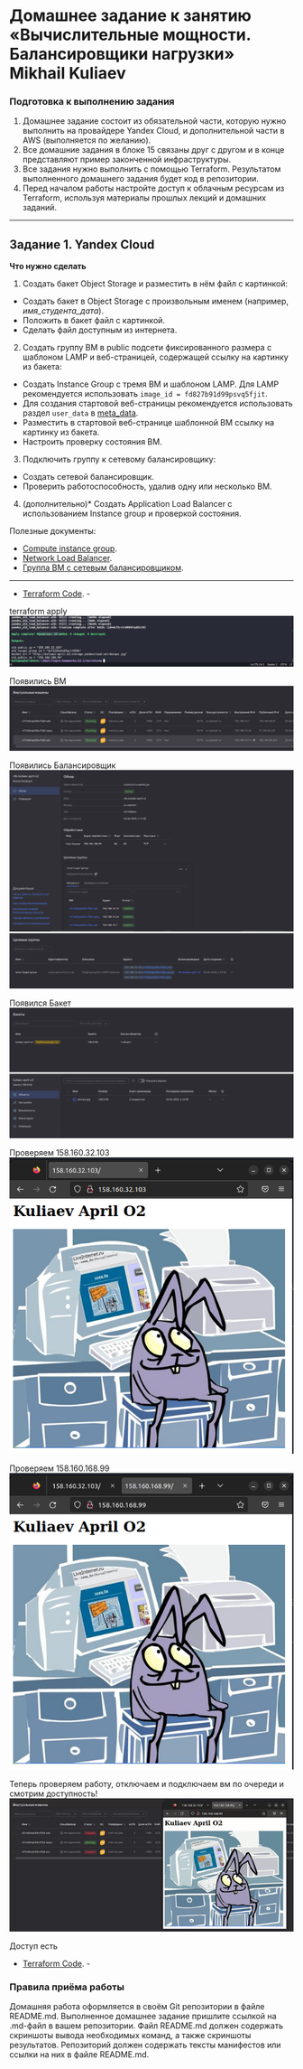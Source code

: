 # Домашнее задание к занятию «Вычислительные мощности. Балансировщики нагрузки»  Mikhail Kuliaev

### Подготовка к выполнению задания

1. Домашнее задание состоит из обязательной части, которую нужно выполнить на провайдере Yandex Cloud, и дополнительной части в AWS (выполняется по желанию). 
2. Все домашние задания в блоке 15 связаны друг с другом и в конце представляют пример законченной инфраструктуры.  
3. Все задания нужно выполнить с помощью Terraform. Результатом выполненного домашнего задания будет код в репозитории. 
4. Перед началом работы настройте доступ к облачным ресурсам из Terraform, используя материалы прошлых лекций и домашних заданий.

---
## Задание 1. Yandex Cloud 

**Что нужно сделать**

1. Создать бакет Object Storage и разместить в нём файл с картинкой:

 - Создать бакет в Object Storage с произвольным именем (например, _имя_студента_дата_).
 - Положить в бакет файл с картинкой.
 - Сделать файл доступным из интернета.
 
2. Создать группу ВМ в public подсети фиксированного размера с шаблоном LAMP и веб-страницей, содержащей ссылку на картинку из бакета:

 - Создать Instance Group с тремя ВМ и шаблоном LAMP. Для LAMP рекомендуется использовать `image_id = fd827b91d99psvq5fjit`.
 - Для создания стартовой веб-страницы рекомендуется использовать раздел `user_data` в [meta_data](https://cloud.yandex.ru/docs/compute/concepts/vm-metadata).
 - Разместить в стартовой веб-странице шаблонной ВМ ссылку на картинку из бакета.
 - Настроить проверку состояния ВМ.
 
3. Подключить группу к сетевому балансировщику:

 - Создать сетевой балансировщик.
 - Проверить работоспособность, удалив одну или несколько ВМ.
4. (дополнительно)* Создать Application Load Balancer с использованием Instance group и проверкой состояния.

Полезные документы:

- [Compute instance group](https://registry.terraform.io/providers/yandex-cloud/yandex/latest/docs/resources/compute_instance_group).
- [Network Load Balancer](https://registry.terraform.io/providers/yandex-cloud/yandex/latest/docs/resources/lb_network_load_balancer).
- [Группа ВМ с сетевым балансировщиком](https://cloud.yandex.ru/docs/compute/operations/instance-groups/create-with-balancer).

---
- [Terraform Code](https://github.com/mkuliaev/clopro-homeworks/tree/main/15.2/terraform). -

terraform apply
![11-04-01](https://github.com/mkuliaev/clopro-homeworks/blob/main/15.2/png/15.2-1.png)

Появились ВМ
![11-04-01](https://github.com/mkuliaev/clopro-homeworks/blob/main/15.2/png/lamp_vm.png)

Появились Балансировщик
![11-04-01](https://github.com/mkuliaev/clopro-homeworks/blob/main/15.2/png/Balanser.png)
![11-04-01](https://github.com/mkuliaev/clopro-homeworks/blob/main/15.2/png/cel_group.png)

Появился Бакет
![11-04-01](https://github.com/mkuliaev/clopro-homeworks/blob/main/15.2/png/Bucket.png)
![11-04-01](https://github.com/mkuliaev/clopro-homeworks/blob/main/15.2/png/Buket_jpg.png)

Проверяем 158.160.32.103
![11-04-01](https://github.com/mkuliaev/clopro-homeworks/blob/main/15.2/png/1_balaser.png)

Проверяем 158.160.168.99
![11-04-01](https://github.com/mkuliaev/clopro-homeworks/blob/main/15.2/png/2_balaser.png)

 



 Теперь проверяем работу, отключаем и подключаем вм по очереди и смотрим доступность! 
![11-04-01](https://github.com/mkuliaev/clopro-homeworks/blob/main/15.2/png/15.2_png_final_360p.gif)

Доступ есть


- [Terraform Code](https://github.com/mkuliaev/clopro-homeworks/tree/main/15.2/terraform). -

### Правила приёма работы

Домашняя работа оформляется в своём Git репозитории в файле README.md. Выполненное домашнее задание пришлите ссылкой на .md-файл в вашем репозитории.
Файл README.md должен содержать скриншоты вывода необходимых команд, а также скриншоты результатов.
Репозиторий должен содержать тексты манифестов или ссылки на них в файле README.md.
